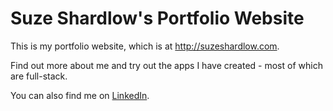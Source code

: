 # Suze Shardlow's Portfolio Website

This is my portfolio website, which is at http://suzeshardlow.com.

Find out more about me and try out the apps I have created - most of which are full-stack.

You can also find me on [LinkedIn](http://linkedin.com/in/SuzeShardlow).
